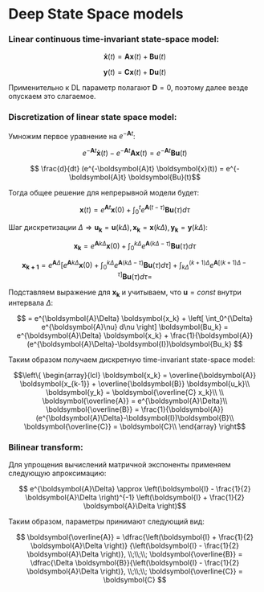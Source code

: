 # Deep State Space models

### Linear continuous time-invariant state-space model:

$$ \boldsymbol{\dot x}(t) = \boldsymbol{Ax}(t)+\boldsymbol{Bu}(t) $$

$$\boldsymbol{y}(t) = \boldsymbol{Cx}(t)+\boldsymbol{Du}(t) $$

Применительно к DL параметр полагают $`\boldsymbol{D}=0`$, поэтому далее везде опускаем это слагаемое.

### Discretization of linear state space model:
Умножим первое уравнение на $`e^{-\boldsymbol{A}t}`$:

$$ e^{-\boldsymbol{A}t} \boldsymbol{\dot x}(t) - e^{-\boldsymbol{A}t} \boldsymbol{Ax}(t) = e^{-\boldsymbol{A}t} \boldsymbol{Bu}(t)$$

$$ \frac{d}{dt} (e^{-\boldsymbol{A}t} \boldsymbol{x}(t)) = e^{-\boldsymbol{A}t} \boldsymbol{Bu}(t)$$

Тогда общее решение для непрерывной модели будет:

$$\boldsymbol{x}(t) = e^{\boldsymbol{A}t} \boldsymbol{x}(0) + \int_0^t{e^{\boldsymbol{A}(t-\tau)}} \boldsymbol{Bu}(\tau) d\tau$$

Шаг дискретизации $`\Delta \Rightarrow \boldsymbol{u_k} = \boldsymbol{u}(k \Delta), \boldsymbol{x_k} = \boldsymbol{x}(k \Delta), 
\boldsymbol{y_k} = \boldsymbol{y}(k\Delta)`$:

$$ \boldsymbol{x_k} = e^{\boldsymbol{A}k\Delta} \boldsymbol{x}(0) + \int_0^{k\Delta}{e^{\boldsymbol{A}(k\Delta-\tau)}} \boldsymbol{Bu}(\tau) d\tau $$

$$ 
\boldsymbol{x_{k+1}} = e^{\boldsymbol{A}\Delta} 
\left[ e^{\boldsymbol{A}k\Delta} \boldsymbol{x}(0) + \int_0^{k\Delta}{e^{\boldsymbol{A}(k\Delta-\tau)}} \boldsymbol{Bu}(\tau) d\tau\right] +
\int_{k\Delta}^{(k+1)\Delta} e^{\boldsymbol{A}\left[(k+1)\Delta-\tau\right]} \boldsymbol{Bu}(\tau) d\tau = $$

Подставляем выражение для $`\boldsymbol{x_k}`$ и учитываем, что $`\boldsymbol{u}=const`$ внутри интервала  $`\Delta`$:

$$ 
= e^{\boldsymbol{A}\Delta} \boldsymbol{x_k} + \left[ \int_0^{\Delta} e^{\boldsymbol{A}\nu} d\nu \right] \boldsymbol{Bu_k} = 
e^{\boldsymbol{A}\Delta} \boldsymbol{x_k} + \frac{1}{\boldsymbol{A}} (e^{\boldsymbol{A}\Delta}-\boldsymbol{I})\boldsymbol{Bu_k}
$$

Таким образом получаем дискретную time-invariant state-space model:

$$\left\{ \begin{array}{lcl}
\boldsymbol{x_k} = \overline{\boldsymbol{A}} \boldsymbol{x_{k-1}} + \overline{\boldsymbol{B}} \boldsymbol{u_k}\\ 
\boldsymbol{y_k} = \boldsymbol{\overline{C} x_k}\\ 
\\
\boldsymbol{\overline{A}} = e^{\boldsymbol{A}\Delta}\\
\boldsymbol{\overline{B}} = \frac{1}{\boldsymbol{A}} (e^{\boldsymbol{A}\Delta}-\boldsymbol{I})\boldsymbol{B}\\
\boldsymbol{\overline{C}} = \boldsymbol{C}\\
\end{array} \right$$

### Bilinear transform:
Для упрощения вычислений матричной экспоненты применяем следующую апроксимацию:

$$ e^{\boldsymbol{A}\Delta} \approx \left(\boldsymbol{I} - \frac{1}{2} \boldsymbol{A}\Delta \right)^{-1} 
\left(\boldsymbol{I} + \frac{1}{2} \boldsymbol{A}\Delta \right)$$

Таким образом, параметры принимают следующий вид:

$$ 
\boldsymbol{\overline{A}} = \dfrac{\left(\boldsymbol{I} + \frac{1}{2} \boldsymbol{A}\Delta \right)}
{\left(\boldsymbol{I} - \frac{1}{2} \boldsymbol{A}\Delta \right)}, \\;\\;\\;
\boldsymbol{\overline{B}} = \dfrac{\Delta \boldsymbol{B}}{\left(\boldsymbol{I} - \frac{1}{2} \boldsymbol{A}\Delta \right)}, \\;\\;\\;
\boldsymbol{\overline{C}} = \boldsymbol{C}
$$